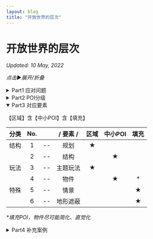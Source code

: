 ```yaml
---
layout: blog
title: "开放世界的层次"
---
```



# 开放世界的层次

*Updated: 10 May, 2022*


<!-- 分P了 -->
<!-- 分P了 -->
<!-- 分P了 -->

_点击▶展开/折叠_

 

<details class="bg-zinc-900 p-5 my-5">
<summary>Part1 应对问题  </summary>

- 老头环与塞尔达开放世界的差别
- 地平线2根本就不开放
- 魂系关卡开放程度的改变
- 魂1比魂3关卡好在哪
- 旷野之息和天空之剑的游戏性变化
- 一个游戏世界，还是无数个游戏合集
- 幽灵线东京POI匮乏的问题
- CONTROL的探索体现在哪
- 对马岛的开放世界
- 刺客信条英灵殿到底好不好

</details>
  
<!-- 分P了 -->
<!-- 分P了 -->
<!-- 分P了 -->

<details class="bg-zinc-900 p-5 my-5">
<summary>Part2 POI分级</summary>
 

### 一级：区域

大型区域规划，美术和结构设计 

以主题玩法作为关键点

_eg. SS火山，仙峰寺，冷冽谷_

 
### 二级：中小POI
 
精致的中距离可玩关卡 

_eg. BW瀑布遗迹，SS天空岛底层路_

 
### 三级：填充

直觉反应的玩法 

_eg. BW呀哈哈：圈，石块_

 

|      |     区域     |  中小POI   |    填充    |
| :--: | :----------: | :--------: | :--------: |
| 引导 |   明确单向   |   多方向   |   无定向   |
| 结构 | 典型、可复杂 | 典型、简明 |    可无    |
| 难度 |     简单     |  正常～难  | 简单～正常 |

_*典型：指有明确结构，如螺旋向下、高塔、九宫格等_

PS: 中小POI是经典的关卡设计范畴

PS2: 填充POI是开放世界专属，这里基本指旷野之息的填充POI形式，我认为是高于传统收集的玩法（类似战神4解密）。

</details>

<!-- 分P了 -->
<!-- 分P了 -->
<!-- 分P了 -->

<details open class="bg-zinc-900 p-5 my-5">
<summary>Part3 对应要素</summary>

<p class="text-center text-lg font-bold"> 【区域】含【中小POI】含【填充】 </p>


| 分类 | No. |     | / 要素 / | 区域 | 中小POI | 填充 |
| :--: | :-: | --- | :------: | :--: | :-----: | :--: |
| 结构 |  1  | --  |   规划   |  ★  |         |      |
|      |  2  | --  |   结构   |      |   ★    |      |
| 玩法 |  3  | --  | 主题玩法 |  ★  |         |      |
|      |  4  | --  |   物件   |      |   ★    |  *   |
| 特殊 |  5  | --  |   情景   |      |         |  ★  |
|      |  6  | --  | 地形遮蔽 |      |         |  ★  |

_*填充POI，物件尽可能简化、直觉化_

</details>

<!-- 分P了 -->
<!-- 分P了 -->
<!-- 分P了 -->

 <details class="bg-zinc-900 p-5 my-5">
<summary>Part4 补充案例</summary>

##  一级：区域 
### 优秀案例
- 宁姆格福、盖利德、王城、雪原
- 苇名城、水生村、仙峰寺、源之宫
- 火祭场、病村、小隆德、混沌废都、灰烬湖
### 问题案例
- 鬼线东京的涩谷

值得注意的是大片雾气的区域：体验并非特别好，差异度也并不高
eg. 巨人墓穴、呀哈哈森林、水生村底部


##  二级：中小POI 
### 优秀案例
- BW：瀑布遗迹
- SS：森林地形，天空岛底部结构，天空岛水下洞(POI-3)，神庙房间
- 只狼：穿越房间和屋顶，武士待命室 --> 苇名流道场


##  三级：填充 
### 优秀案例
- BW：呀哈哈的石头
### 问题案例
- 鬼线东京的勾玉捉鬼，变体很少且相对复杂，玩家为了结果而去，就变成了checklist式的任务
- 地平线作为开放世界游戏，几乎没有

目前看到就BW做得很好，奇怪的东西就摆在那里，很勾好奇心

</details>